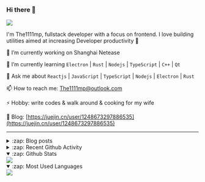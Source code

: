 ### Hi there 👋

![](https://komarev.com/ghpvc/?username=1111mp&color=green)

I'm The1111mp, fullstack developer with a focus on frontend. I love building utilities aimed at increasing Developer productivity 🙌

🔭 I’m currently working on Shanghai Netease

🌱 I’m currently learning `Electron` | `Rust` | `Nodejs` | `TypeScript` | `C++` | `Qt`

💬 Ask me about `Reactjs` | `JavaScript` | `TypeScript` | `Nodejs` | `Electron` | `Rust`

📫 How to reach me: <a href="mailto:The1111mp@outlook.com">The1111mp@outlook.com</a>

⚡ Hobby: write codes & walk around & cooking for my wife

📖 Blog: [https://juejin.cn/user/1248673297886535](https://juejin.cn/user/1248673297886535)

***

<details>
  <summary>:zap: Blog posts</summary>

  - [这里有从零开始构建现代化前端UI组件库所需要的一切](https://juejin.cn/post/7324011329883045915)
  - [使用 nvm-desktop 轻松安装和管理多个 node 版本](https://juejin.cn/post/7267791228872179727)
  - [Electron 中集成 SQLite3 数据库的最佳实践](https://juejin.cn/post/7202807471881306172)
  - [从0开发IM，单聊群聊在线离线消息以及消息的已读未读功能](https://juejin.cn/post/7202583557751865401)
  - [Electron（网页）中实现接近微信消息发送体验的消息输入框及界面](https://juejin.cn/post/7252505446396575781)
  - [Qt中基于QWebEngineView和QWebChannel实现与web的交互](https://juejin.cn/post/7238423148555501629)
</details>

<details>
  <summary>:zap: Recent Github Activity</summary>

  <!--START_SECTION:activity-->
1. 🗣 Commented on [#124](https://github.com/1111mp/nvm-desktop/issues/124#issuecomment-2406832900) in [1111mp/nvm-desktop](https://github.com/1111mp/nvm-desktop)
2. 🗣 Commented on [#124](https://github.com/1111mp/nvm-desktop/issues/124#issuecomment-2406782521) in [1111mp/nvm-desktop](https://github.com/1111mp/nvm-desktop)
3. 🗣 Commented on [#124](https://github.com/1111mp/nvm-desktop/issues/124#issuecomment-2406740572) in [1111mp/nvm-desktop](https://github.com/1111mp/nvm-desktop)
4. 🗣 Commented on [#124](https://github.com/1111mp/nvm-desktop/issues/124#issuecomment-2406713089) in [1111mp/nvm-desktop](https://github.com/1111mp/nvm-desktop)
5. 🗣 Commented on [#124](https://github.com/1111mp/nvm-desktop/issues/124#issuecomment-2406682629) in [1111mp/nvm-desktop](https://github.com/1111mp/nvm-desktop)
6. 🔒 Closed issue [#126](https://github.com/1111mp/nvm-desktop/issues/126) in [1111mp/nvm-desktop](https://github.com/1111mp/nvm-desktop)
7. ❗ Opened issue [#126](https://github.com/1111mp/nvm-desktop/issues/126) in [1111mp/nvm-desktop](https://github.com/1111mp/nvm-desktop)
8. 🗣 Commented on [#116](https://github.com/1111mp/nvm-desktop/issues/116#issuecomment-2406506838) in [1111mp/nvm-desktop](https://github.com/1111mp/nvm-desktop)
9. 🗣 Commented on [#124](https://github.com/1111mp/nvm-desktop/issues/124#issuecomment-2406500872) in [1111mp/nvm-desktop](https://github.com/1111mp/nvm-desktop)
10. 🗣 Commented on [#124](https://github.com/1111mp/nvm-desktop/issues/124#issuecomment-2406497635) in [1111mp/nvm-desktop](https://github.com/1111mp/nvm-desktop)
  <!--END_SECTION:activity-->
</details>

<details open>
  <summary>:zap: Github Stats</summary>

  <img align="center" src="https://github-readme-stats-sigma-five.vercel.app/api?username=1111mp&show_icons=true&hide_border=true&theme=gruvbox" />
</details>

<details open>
  <summary>:zap: Most Used Languages</summary>

  <img align="center" src="https://github-readme-stats-sigma-five.vercel.app/api/top-langs/?username=1111mp&layout=compact&show_icons=true&hide_border=true&theme=gruvbox" />
</details>


<!--
**1111mp/1111mp** is a ✨ _special_ ✨ repository because its `README.md` (this file) appears on your GitHub profile.

Here are some ideas to get you started:

- 🔭 I’m currently working on ...
- 🌱 I’m currently learning ...
- 👯 I’m looking to collaborate on ...
- 🤔 I’m looking for help with ...
- 💬 Ask me about ...
- 📫 How to reach me: ...
- 😄 Pronouns: ...
- ⚡ Fun fact: ...
-->
